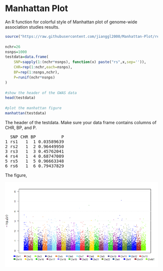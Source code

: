 # Manhattan Plot
An R function for colorful style of Manhattan plot of genome-wide association studies results.

```R
source("https://raw.githubusercontent.com/jianggl2000/Manhattan-Plot/refs/heads/main/manhattan.R")

nchr=26
nsnps=1000
testdata=data.frame(
    SNP=sapply(1:(nchr*nsnps), function(x) paste("rs",x,sep='')),
    CHR=rep(1:nchr,each=nsnps), 
    BP=rep(1:nsnps,nchr), 
	P=runif(nchr*nsnps)
)

#show the header of the GWAS data
head(testdata)

#plot the manhattan figure
manhattan(testdata)
```
The header of the testdata. Make sure your data frame contains columns of CHR, BP, and P.
<pre>
  SNP CHR BP          P
1 rs1   1  1 0.03589639
2 rs2   1  2 0.96449950
3 rs3   1  3 0.45762041
4 rs4   1  4 0.68747009
5 rs5   1  5 0.96663348
6 rs6   1  6 0.79437829
</pre>

The figure,

![Manhattan plot](https://github.com/jianggl2000/Manhattan-Plot/blob/main/manhattan.png)
